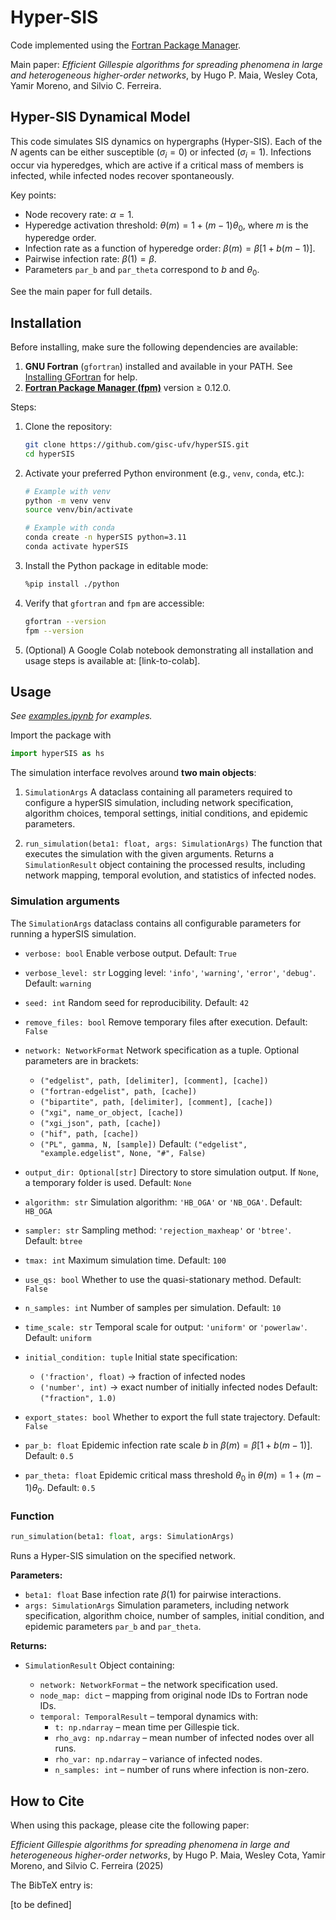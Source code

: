 # Hyper-SIS

Code implemented using the [Fortran Package Manager](https://fpm.fortran-lang.org/).

Main paper: *Efficient Gillespie algorithms for spreading phenomena in large and heterogeneous higher-order networks*, by Hugo P. Maia, Wesley Cota, Yamir Moreno, and Silvio C. Ferreira.

## Hyper-SIS Dynamical Model

This code simulates SIS dynamics on hypergraphs (Hyper-SIS). Each of the $N$ agents can be either susceptible ($\sigma_i = 0$) or infected ($\sigma_i = 1$). Infections occur via hyperedges, which are active if a critical mass of members is infected, while infected nodes recover spontaneously.

Key points:

- Node recovery rate: $\alpha = 1$.
- Hyperedge activation threshold: $\theta(m) = 1 + (m-1)\theta_0$, where $m$ is the hyperedge order.
- Infection rate as a function of hyperedge order: $\beta(m) = \beta[1 + b(m-1)]$.
- Pairwise infection rate: $\beta(1) = \beta$.
- Parameters `par_b` and `par_theta` correspond to $b$ and $\theta_0$.

See the main paper for full details.

## Installation

Before installing, make sure the following dependencies are available:

1. **GNU Fortran** (`gfortran`) installed and available in your PATH. See [Installing GFortran](https://fortran-lang.org/learn/os_setup/install_gfortran/) for help.
2. **[Fortran Package Manager (fpm)](https://fpm.fortran-lang.org/)** version ≥ 0.12.0.

Steps:

1. Clone the repository:

    ```sh
    git clone https://github.com/gisc-ufv/hyperSIS.git
    cd hyperSIS
    ```

2. Activate your preferred Python environment (e.g., `venv`, `conda`, etc.):

    ```sh
    # Example with venv
    python -m venv venv
    source venv/bin/activate

    # Example with conda
    conda create -n hyperSIS python=3.11
    conda activate hyperSIS
    ```

3. Install the Python package in editable mode:

    ```sh
    %pip install ./python
    ```

4. Verify that `gfortran` and `fpm` are accessible:

    ```sh
    gfortran --version
    fpm --version
    ```

5. (Optional) A Google Colab notebook demonstrating all installation and usage steps is available at: [link-to-colab].

## Usage

*See [examples.ipynb](https://github.com/gisc-ufv/hyperSIS/blob/main/examples.ipynb) for examples.*

Import the package with

```python
import hyperSIS as hs
```

The simulation interface revolves around **two main objects**:

1. `SimulationArgs`
   A dataclass containing all parameters required to configure a hyperSIS simulation, including network specification, algorithm choices, temporal settings, initial conditions, and epidemic parameters.

2. `run_simulation(beta1: float, args: SimulationArgs)`
   The function that executes the simulation with the given arguments. Returns a `SimulationResult` object containing the processed results, including network mapping, temporal evolution, and statistics of infected nodes.

### Simulation arguments

The `SimulationArgs` dataclass contains all configurable parameters for running a hyperSIS simulation.

- `verbose: bool`
  Enable verbose output.
  Default: `True`

- `verbose_level: str`
  Logging level: `'info'`, `'warning'`, `'error'`, `'debug'`.
  Default: `warning`

- `seed: int`
  Random seed for reproducibility.
  Default: `42`

- `remove_files: bool`
  Remove temporary files after execution.
  Default: `False`

- `network: NetworkFormat`
  Network specification as a tuple. Optional parameters are in brackets:
  - `("edgelist", path, [delimiter], [comment], [cache])`
  - `("fortran-edgelist", path, [cache])`
  - `("bipartite", path, [delimiter], [comment], [cache])`
  - `("xgi", name_or_object, [cache])`
  - `("xgi_json", path, [cache])`
  - `("hif", path, [cache])`
  - `("PL", gamma, N, [sample])`
  Default: `("edgelist", "example.edgelist", None, "#", False)`

- `output_dir: Optional[str]`
  Directory to store simulation output. If `None`, a temporary folder is used.
  Default: `None`

- `algorithm: str`
  Simulation algorithm: `'HB_OGA'` or `'NB_OGA'`.
  Default: `HB_OGA`

- `sampler: str`
  Sampling method: `'rejection_maxheap'` or `'btree'`.
  Default: `btree`

- `tmax: int`
  Maximum simulation time.
  Default: `100`

- `use_qs: bool`
  Whether to use the quasi-stationary method.
  Default: `False`

- `n_samples: int`
  Number of samples per simulation.
  Default: `10`

- `time_scale: str`
  Temporal scale for output: `'uniform'` or `'powerlaw'`.
  Default: `uniform`

- `initial_condition: tuple`
  Initial state specification:
  - `('fraction', float)` → fraction of infected nodes
  - `('number', int)` → exact number of initially infected nodes
  Default: `("fraction", 1.0)`

- `export_states: bool`
  Whether to export the full state trajectory.
  Default: `False`

- `par_b: float`
  Epidemic infection rate scale $b$ in $\beta(m) = \beta[1 + b(m-1)]$.
  Default: `0.5`

- `par_theta: float`
  Epidemic critical mass threshold $\theta_0$ in $\theta(m) = 1 + (m-1)\theta_0$.
  Default: `0.5`

### Function

```python
run_simulation(beta1: float, args: SimulationArgs)
```

Runs a Hyper-SIS simulation on the specified network.

**Parameters:**

- `beta1: float`
  Base infection rate $\beta(1)$ for pairwise interactions.
- `args: SimulationArgs`
  Simulation parameters, including network specification, algorithm choice, number of samples, initial condition, and epidemic parameters `par_b` and `par_theta`.

**Returns:**

- `SimulationResult`
  Object containing:

  - `network: NetworkFormat` – the network specification used.
  - `node_map: dict` – mapping from original node IDs to Fortran node IDs.
  - `temporal: TemporalResult` – temporal dynamics with:
    - `t: np.ndarray` – mean time per Gillespie tick.
    - `rho_avg: np.ndarray` – mean number of infected nodes over all runs.
    - `rho_var: np.ndarray` – variance of infected nodes.
    - `n_samples: int` – number of runs where infection is non-zero.

## How to Cite

When using this package, please cite the following paper:

*Efficient Gillespie algorithms for spreading phenomena in large and heterogeneous higher-order networks*, by Hugo P. Maia, Wesley Cota, Yamir Moreno, and Silvio C. Ferreira (2025)

The BibTeX entry is:

[to be defined]
